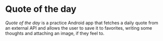 # Quote of the day

*Quote of the day* is a practice Android app that fetches a daily quote from an external API and 
allows the user to save it to favorites, writing some thoughts and attaching an image, if they feel to.